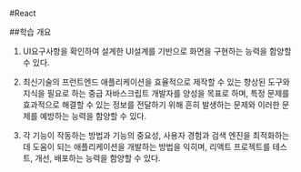 #React

##학습 개요

1. UI요구사항을 확인하여 설계한 UI설계를 기반으로 화면을 구현하는 능력을 함양할 수 있다.

2. 최신기술의 프런트엔드 애플리케이션을 효율적으로 제작할 수 있는 향상된 도구와 지식을 필요로 하는 중급 자바스크립트 개발자를 양성을 목표로 하며, 특정 문제를 효과적으로 해결할 수 있는 정보를 전달하기 위해 흔히 발생하는 문제와 이러한 문제를 예방하는 능력을 함양할 수 있다.

3. 각 기능이 작동하는 방법과 기능의 중요성, 사용자 경험과 검색 엔진을 최적화하는데 도움이 되는 애플리케이션을 개발하는 방법을 익히며, 리액트 프로젝트를 테스트, 개선, 배포하는 능력을 함양할 수 있다.
